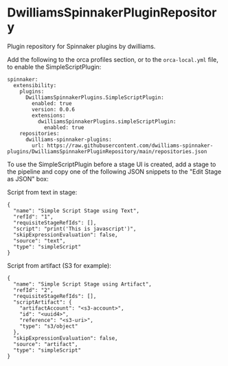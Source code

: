 # DwilliamsSpinnakerPluginRepository
Plugin repository for Spinnaker plugins by dwilliams.

Add the following to the orca profiles section, or to the `orca-local.yml` file, to enable the SimpleScriptPlugin:

```
spinnaker:
  extensibility:
    plugins:
      DwilliamsSpinnakerPlugins.SimpleScriptPlugin:
        enabled: true
        version: 0.0.6
        extensions:
          dwilliamsSpinnakerPlugins.simpleScriptPlugin:
            enabled: true
    repositories:
      dwilliams-spinnaker-plugins:
        url: https://raw.githubusercontent.com/dwilliams-spinnaker-plugins/DwilliamsSpinnakerPluginRepository/main/repositories.json
```

To use the SimpleScriptPlugin before a stage UI is created, add a stage to the pipeline and copy one of the following
JSON snippets to the "Edit Stage as JSON" box:

Script from text in stage:
```
{
  "name": "Simple Script Stage using Text",
  "refId": "1",
  "requisiteStageRefIds": [],
  "script": "print('This is javascript')",
  "skipExpressionEvaluation": false,
  "source": "text",
  "type": "simpleScript"
}
```

Script from artifact (S3 for example):
```
{
  "name": "Simple Script Stage using Artifact",
  "refId": "2",
  "requisiteStageRefIds": [],
  "scriptArtifact": {
    "artifactAccount": "<s3-account>",
    "id": "<uuid4>",
    "reference": "<s3-uri>",
    "type": "s3/object"
  },
  "skipExpressionEvaluation": false,
  "source": "artifact",
  "type": "simpleScript"
}
```
